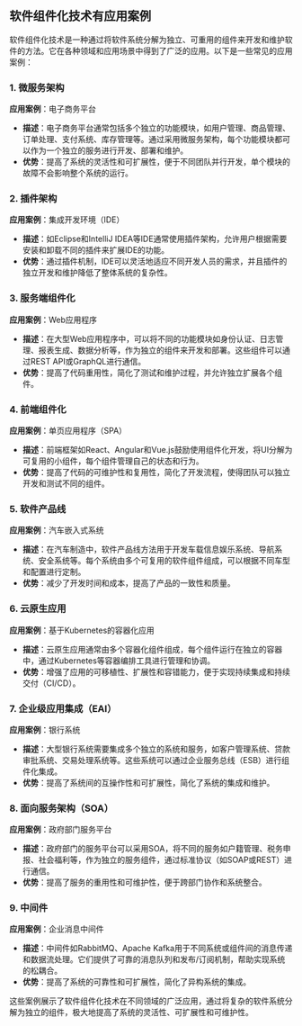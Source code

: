 ## 软件组件化技术有应用案例

软件组件化技术是一种通过将软件系统分解为独立、可重用的组件来开发和维护软件的方法。它在各种领域和应用场景中得到了广泛的应用。以下是一些常见的应用案例：

### 1. 微服务架构

**应用案例**：电子商务平台

- **描述**：电子商务平台通常包括多个独立的功能模块，如用户管理、商品管理、订单处理、支付系统、库存管理等。通过采用微服务架构，每个功能模块都可以作为一个独立的服务进行开发、部署和维护。
- **优势**：提高了系统的灵活性和可扩展性，便于不同团队并行开发，单个模块的故障不会影响整个系统的运行。

### 2. 插件架构

**应用案例**：集成开发环境（IDE）

- **描述**：如Eclipse和IntelliJ IDEA等IDE通常使用插件架构，允许用户根据需要安装和卸载不同的插件来扩展IDE的功能。
- **优势**：通过插件机制，IDE可以灵活地适应不同开发人员的需求，并且插件的独立开发和维护降低了整体系统的复杂性。

### 3. 服务端组件化

**应用案例**：Web应用程序

- **描述**：在大型Web应用程序中，可以将不同的功能模块如身份认证、日志管理、报表生成、数据分析等，作为独立的组件来开发和部署。这些组件可以通过REST API或GraphQL进行通信。
- **优势**：提高了代码重用性，简化了测试和维护过程，并允许独立扩展各个组件。

### 4. 前端组件化

**应用案例**：单页应用程序（SPA）

- **描述**：前端框架如React、Angular和Vue.js鼓励使用组件化开发，将UI分解为可复用的小组件，每个组件管理自己的状态和行为。
- **优势**：提高了代码的可维护性和复用性，简化了开发流程，使得团队可以独立开发和测试不同的组件。

### 5. 软件产品线

**应用案例**：汽车嵌入式系统

- **描述**：在汽车制造中，软件产品线方法用于开发车载信息娱乐系统、导航系统、安全系统等。每个系统由多个可复用的软件组件组成，可以根据不同车型和配置进行定制。
- **优势**：减少了开发时间和成本，提高了产品的一致性和质量。

### 6. 云原生应用

**应用案例**：基于Kubernetes的容器化应用

- **描述**：云原生应用通常由多个容器化组件组成，每个组件运行在独立的容器中，通过Kubernetes等容器编排工具进行管理和协调。
- **优势**：增强了应用的可移植性、扩展性和容错能力，便于实现持续集成和持续交付（CI/CD）。

### 7. 企业级应用集成（EAI）

**应用案例**：银行系统

- **描述**：大型银行系统需要集成多个独立的系统和服务，如客户管理系统、贷款审批系统、交易处理系统等。这些系统可以通过企业服务总线（ESB）进行组件化集成。
- **优势**：提高了系统间的互操作性和可扩展性，简化了系统的集成和维护。

### 8. 面向服务架构（SOA）

**应用案例**：政府部门服务平台

- **描述**：政府部门的服务平台可以采用SOA，将不同的服务如户籍管理、税务申报、社会福利等，作为独立的服务组件，通过标准协议（如SOAP或REST）进行通信。
- **优势**：提高了服务的重用性和可维护性，便于跨部门协作和系统整合。

### 9. 中间件

**应用案例**：企业消息中间件

- **描述**：中间件如RabbitMQ、Apache Kafka用于不同系统或组件间的消息传递和数据流处理。它们提供了可靠的消息队列和发布/订阅机制，帮助实现系统的松耦合。
- **优势**：提高了系统的可靠性和可扩展性，简化了异构系统的集成。

这些案例展示了软件组件化技术在不同领域的广泛应用，通过将复杂的软件系统分解为独立的组件，极大地提高了系统的灵活性、可扩展性和可维护性。